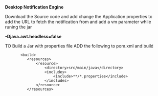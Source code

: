 <b>Desktop Notification Engine</b>

Download the Source code and add change the Application properties to add the URL to fetch the notification from and add a vm parameter while runing the jar 

<b>-Djava.awt.headless=false</b>

 TO Build a Jar with properties file ADD the following  to pom.xml and build 
 
```
       <build>
          <resources>
              <resource>
                  <directory>src/main/java</directory>
                  <includes>
                      <include>**/*.properties</include>
                  </includes>
              </resource>
          </resources>
  ```
